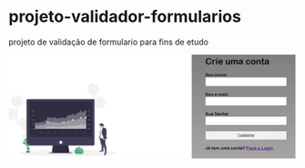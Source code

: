 # projeto-validador-formularios
 projeto de validação de formulario para fins de etudo

<a href="https://fernandoromeroalves.github.io/projeto-validador-formularios/"><img src="assets/image/Captura.png" alt=""></a>

